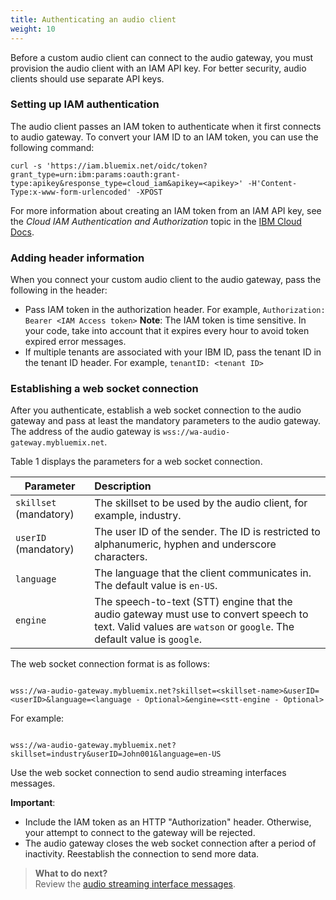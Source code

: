```yaml
---
title: Authenticating an audio client
weight: 10
---
```

Before a custom audio client can connect to the audio gateway, you must provision the audio client with an IAM API key.   For better security, audio clients should use separate API keys.

### Setting up IAM authentication 

The audio client passes an IAM token to authenticate when it first connects to audio gateway. To convert your IAM ID to an IAM token, you can use the following command:

`curl -s 'https://iam.bluemix.net/oidc/token?grant_type=urn:ibm:params:oauth:grant- type:apikey&response_type=cloud_iam&apikey=<apikey>' -H'Content-Type:x-www-form-urlencoded' -XPOST`

For more information about creating an IAM token from an IAM API key, see the _Cloud IAM Authentication and Authorization_ topic in the [IBM Cloud Docs](https://console.bluemix.net/docs/services/IoT/reference/security/cloud_iam.html#cloud_iam).

### Adding header information

When you connect your custom audio client to the audio gateway, pass the following in the header:
- Pass IAM token in the authorization header.  For example, `Authorization: Bearer <IAM Access token>`
**Note**:  The IAM token is time sensitive.  In your code, take into account that it expires every hour to avoid token expired error messages.
- If multiple tenants are associated with your IBM ID, pass the tenant ID in the tenant ID header.  For example, `tenantID: <tenant ID>`

### Establishing a web socket connection  

After you authenticate, establish a web socket connection to the audio gateway and pass at least the mandatory parameters to the audio gateway. The address of the audio gateway is `wss://wa-audio-gateway.mybluemix.net`.

Table 1 displays the parameters for a web socket connection.

| Parameter  |Description |
|-----|:-------------------------|
| `skillset`  (mandatory) | The skillset to be used by the audio client, for example, industry. 
| `userID` (mandatory)  | The user ID of the sender.  The ID is restricted to alphanumeric, hyphen and underscore characters. 
| `language`| The language that the client communicates in. The default value is `en-US`.
| `engine` | The speech-to-text (STT) engine that the audio gateway must use to convert speech to text. Valid values are `watson` or `google`. The default value is `google`.


The web socket connection format is as follows:

```

wss://wa-audio-gateway.mybluemix.net?skillset=<skillset-name>&userID=<userID>&language=<language - Optional>&engine=<stt-engine - Optional>

```
For example:

```

wss://wa-audio-gateway.mybluemix.net?skillset=industry&userID=John001&language=en-US

```
Use the web socket connection to send audio streaming interfaces messages.

**Important**: 
- Include the IAM token as an HTTP "Authorization" header. Otherwise, your attempt to connect to the gateway will be rejected.
- The audio gateway closes the web socket connection after a period of inactivity. Reestablish the connection to send more data.




> **What to do next?**<br/>
Review the [audio streaming interface messages]({{site.baseurl}}/audio_custom/interface).
